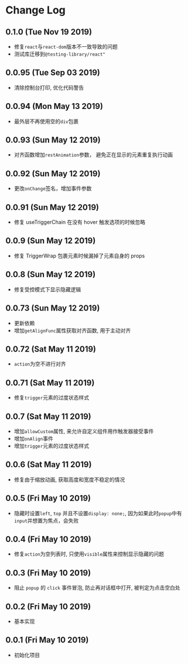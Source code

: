# Change Log

## 0.1.0 (Tue Nov 19 2019)

-   修复`react`与`react-dom`版本不一致导致的问题
-   测试库迁移到`@testing-library/react"`

## 0.0.95 (Tue Sep 03 2019)

-   清除控制台打印, 优化代码警告

## 0.0.94 (Mon May 13 2019)

-   最外层不再使用空的`div`包裹

## 0.0.93 (Sun May 12 2019)

-   对齐函数增加`restAnimation`参数， 避免正在显示的元素重复执行动画

## 0.0.92 (Sun May 12 2019)

-   更改`onChange`签名，增加事件参数

## 0.0.91 (Sun May 12 2019)

-   修复 useTriggerChain 在没有 hover 触发选项的时候忽略

## 0.0.9 (Sun May 12 2019)

-   修复 TriggerWrap 包裹元素时候漏掉了元素自身的 props

## 0.0.8 (Sun May 12 2019)

-   修复受控模式下显示隐藏逻辑

## 0.0.73 (Sun May 12 2019)

-   更新依赖
-   增加`getAlignFunc`属性获取对齐函数, 用于主动对齐

## 0.0.72 (Sat May 11 2019)

-   `action`为空不进行对齐

## 0.0.71 (Sat May 11 2019)

-   修复`trigger`元素的过度状态样式

## 0.0.7 (Sat May 11 2019)

-   增加`allowCustom`属性, 来允许自定义组件用作触发器接受事件
-   增加`onAlign`事件
-   增加`trigger`元素的过度状态样式

## 0.0.6 (Sat May 11 2019)

-   修复由于缩放动画, 获取高度和宽度不稳定的情况

## 0.0.5 (Fri May 10 2019)

-   隐藏时设置`left`, `top` 并且不设置`display: none;`, 因为如果此时`popup`中有`input`并想置为焦点，会失败

## 0.0.4 (Fri May 10 2019)

-   修复`action`为空列表时, 只使用`visible`属性来控制显示隐藏的问题

## 0.0.3 (Fri May 10 2019)

-   阻止 `popup` 的 `click` 事件冒泡, 防止再对话框中打开, 被判定为点击空白处

## 0.0.2 (Fri May 10 2019)

-   基本实现

## 0.0.1 (Fri May 10 2019)

-   初始化项目
